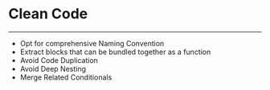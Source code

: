 # Clean Code
---

- Opt for comprehensive Naming Convention
- Extract blocks that can be bundled together as a function
- Avoid Code Duplication
- Avoid Deep Nesting
- Merge Related Conditionals
